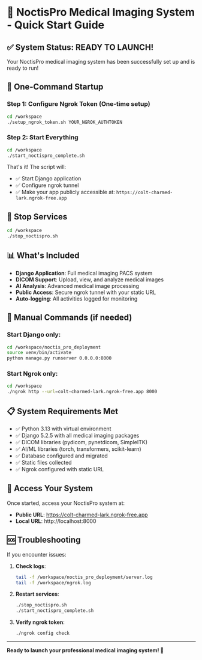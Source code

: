 # 🏥 NoctisPro Medical Imaging System - Quick Start Guide

## ✅ System Status: READY TO LAUNCH!

Your NoctisPro medical imaging system has been successfully set up and is ready to run!

## 🚀 One-Command Startup

### Step 1: Configure Ngrok Token (One-time setup)
```bash
cd /workspace
./setup_ngrok_token.sh YOUR_NGROK_AUTHTOKEN
```

### Step 2: Start Everything
```bash
cd /workspace
./start_noctispro_complete.sh
```

That's it! The script will:
- ✅ Start Django application
- ✅ Configure ngrok tunnel 
- ✅ Make your app publicly accessible at: `https://colt-charmed-lark.ngrok-free.app`

## 🛑 Stop Services
```bash
cd /workspace
./stop_noctispro.sh
```

## 📊 What's Included

- **Django Application**: Full medical imaging PACS system
- **DICOM Support**: Upload, view, and analyze medical images
- **AI Analysis**: Advanced medical image processing
- **Public Access**: Secure ngrok tunnel with your static URL
- **Auto-logging**: All activities logged for monitoring

## 🔧 Manual Commands (if needed)

### Start Django only:
```bash
cd /workspace/noctis_pro_deployment
source venv/bin/activate
python manage.py runserver 0.0.0.0:8000
```

### Start Ngrok only:
```bash
cd /workspace
./ngrok http --url=colt-charmed-lark.ngrok-free.app 8000
```

## 📋 System Requirements Met

- ✅ Python 3.13 with virtual environment
- ✅ Django 5.2.5 with all medical imaging packages
- ✅ DICOM libraries (pydicom, pynetdicom, SimpleITK)
- ✅ AI/ML libraries (torch, transformers, scikit-learn)
- ✅ Database configured and migrated
- ✅ Static files collected
- ✅ Ngrok configured with static URL

## 🏥 Access Your System

Once started, access your NoctisPro system at:
- **Public URL**: https://colt-charmed-lark.ngrok-free.app
- **Local URL**: http://localhost:8000

## 🆘 Troubleshooting

If you encounter issues:

1. **Check logs**:
   ```bash
   tail -f /workspace/noctis_pro_deployment/server.log
   tail -f /workspace/ngrok.log
   ```

2. **Restart services**:
   ```bash
   ./stop_noctispro.sh
   ./start_noctispro_complete.sh
   ```

3. **Verify ngrok token**:
   ```bash
   ./ngrok config check
   ```

---

**Ready to launch your professional medical imaging system! 🚀**